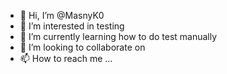 - 👋 Hi, I’m @MasnyK0
- 👀 I’m interested in testing
- 🌱 I’m currently learning how to do test manually 
- 💞️ I’m looking to collaborate on 
- 📫 How to reach me ...

<!---
MasnyK0/MasnyK0 is a ✨ special ✨ repository because its `README.md` (this file) appears on your GitHub profile.
You can click the Preview link to take a look at your changes.
--->
